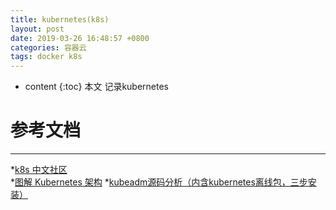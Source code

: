 ```yaml
---
title: kubernetes(k8s)
layout: post
date: 2019-03-26 16:48:57 +0800
categories: 容器云
tags: docker k8s
---
```


* content
{:toc}
本文 记录kubernetes













# 参考文档
----
 *[k8s 中文社区](https://www.kubernetes.org.cn/k8s)<br/>
*[图解 Kubernetes 架构](https://www.hi-linux.com/posts/48037.html)
*[kubeadm源码分析（内含kubernetes离线包，三步安装）](https://www.kubernetes.org.cn/4015.html)